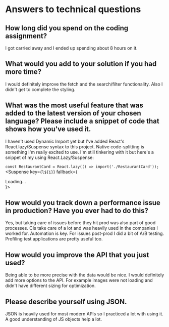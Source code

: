 # Answers to technical questions
## How long did you spend on the coding assignment?
I got carried away and I ended up spending about 8 hours on it.

## What would you add to your solution if you had more time? 
I would definitely improve the fetch and the search/filter functionality.
Also I didn't get to complete the styling.

## What was the most useful feature that was added to the latest version of your chosen language? Please include a snippet of code that shows how you've used it.
I haven't used Dynamic Import yet but I've added React's React.lazy/Suspense syntax to this project. Native code-splitting is something I'm really excited to use.
I'm still tinkering with it but here's a snippet of my using React.Lazy/Suspense:

`const RestaurantCard = React.lazy(() => import('./RestaurantCard'));`
            <Suspense key={`l${i}`} fallback={<div>Loading...</div>}>
              <RestaurantCard
                id={id}
                i={i}
                name={name}
                address={address}
                city={city}
                state={state}
                postal_code={postal_code}
                area={area}
                price={price}
                url={url}
              />
            </Suspense>


## How would you track down a performance issue in production? Have you ever had to do this?
Yes, but taking care of issues before they hit prod was also part of good processes. CIs take care of a lot and was heavily used in the companies I worked for. Automation is key. For issues post-prod I did a bit of A/B testing.
Profiling test applications are pretty useful too.

## How would you improve the API that you just used?
Being able to be more precise with the data would be nice. I would definitely add more options to the API. For example images were not loading and didn't have different sizing for optimization.

## Please describe yourself using JSON.
JSON is heavily used for most modern APIs so I practiced a lot with using it. A good understanding of JS objects help a lot.